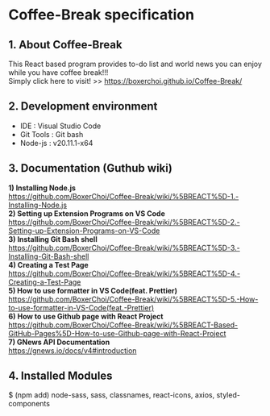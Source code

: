 # Coffee-Break specification

## 1. About Coffee-Break

This React based program provides to-do list and world news you can enjoy while you have coffee break!!!  
Simply click here to visit! >> https://boxerchoi.github.io/Coffee-Break/

## 2. Development environment

- IDE : Visual Studio Code
- Git Tools : Git bash
- Node-js : v20.11.1-x64

## 3. Documentation (Guthub wiki)

**1) Installing Node.js**  
https://github.com/BoxerChoi/Coffee-Break/wiki/%5BREACT%5D-1.-Installing-Node.js  
**2) Setting up Extension Programs on VS Code**  
https://github.com/BoxerChoi/Coffee-Break/wiki/%5BREACT%5D-2.-Setting-up-Extension-Programs-on-VS-Code  
**3) Installing Git Bash shell**  
https://github.com/BoxerChoi/Coffee-Break/wiki/%5BREACT%5D-3.-Installing-Git-Bash-shell  
**4) Creating a Test Page**  
https://github.com/BoxerChoi/Coffee-Break/wiki/%5BREACT%5D-4.-Creating-a-Test-Page  
**5) How to use formatter in VS Code(feat. Prettier)**  
https://github.com/BoxerChoi/Coffee-Break/wiki/%5BREACT%5D-5.-How-to-use-formatter-in-VS-Code(feat.-Prettier)  
**6) How to use Github page with React Project**  
https://github.com/BoxerChoi/Coffee-Break/wiki/%5BREACT-Based-GitHub-Pages%5D-How-to-use-Github-page-with-React-Project  
**7) GNews API Documentation**  
https://gnews.io/docs/v4#introduction

## 4. Installed Modules

$ (npm add) node-sass, sass, classnames, react-icons, axios, styled-components
